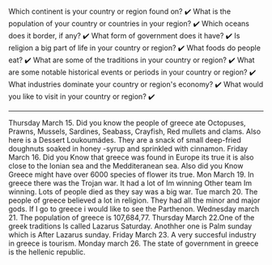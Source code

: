 Which continent is your country or region found on?
✔️
What is the population of your country or countries in your region?
✔️
Which oceans does it border, if any?
✔️
What form of government does it have?
✔️
Is religion a big part of life in your country or region?
✔️
What foods do people eat?
✔️
What are some of the traditions in your country or region?
✔️
What are some notable historical events or periods in your country or region?
✔️
What industries dominate your country or region's economy?
✔️
What would you like to visit in your country or region?
✔️
***

Thursday March 15. Did you know the people of greece ate Octopuses, Prawns, Mussels, Sardines, Seabass, Crayfish, Red mullets and clams. Also here is a Dessert Loukoumádes. They are a snack of small deep-fried doughnuts soaked in honey -syrup and sprinkled with cinnamon.
Friday March 16. Did you Know that greece was found in Europe its true it is also close to the Ionian sea and the Medditeranean sea. Also did you Know Greece might have over 6000 species of flower its true. 
Mon March 19. In greece there was the Trojan war. It had a lot of Im winning Other team Im winning. Lots of people died as they say was a big war.
Tue march 20. The people of greece believed a lot in religion. They had all the minor and major gods. If I go to greece i would like to see the Parthenon. 
Wednesday march 21. The population of greece is 107,684,77.
Thursday March 22.One of the greek traditions Is called Lazarus Saturday. Anothher one is Palm sunday which is After Lazarus sunday.
Friday March 23. A very succesful industry in greece is tourism.
Monday march 26. The state of government in greece is the hellenic republic.
